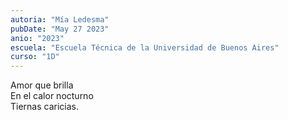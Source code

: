 ```yaml
---
autoria: "Mía Ledesma"
pubDate: "May 27 2023"
anio: "2023"
escuela: "Escuela Técnica de la Universidad de Buenos Aires"
curso: "1D"
---
```


Amor que brilla\
En el calor nocturno\
Tiernas caricias.

